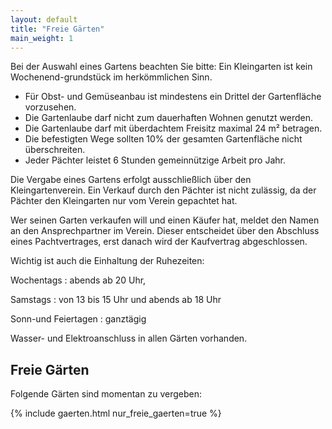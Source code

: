 ```yaml
---
layout: default
title: "Freie Gärten"
main_weight: 1
---
```


Bei der Auswahl eines Gartens beachten Sie bitte: Ein Kleingarten ist kein Wochenend-grundstück im herkömmlichen Sinn. 

- Für Obst- und Gemüseanbau ist mindestens ein Drittel der Gartenfläche vorzusehen.
- Die Gartenlaube darf nicht zum dauerhaften Wohnen genutzt werden.
- Die Gartenlaube darf mit überdachtem Freisitz maximal 24 m² betragen.
- Die befestigten Wege sollten 10% der gesamten Gartenfläche nicht überschreiten.
- Jeder Pächter leistet 6 Stunden gemeinnützige Arbeit pro Jahr.

Die Vergabe eines Gartens erfolgt ausschließlich über den Kleingartenverein. Ein Verkauf durch den Pächter ist nicht zulässig, da der Pächter den Kleingarten nur vom Verein gepachtet hat.

Wer seinen Garten verkaufen will und einen Käufer hat, meldet den Namen an den Ansprechpartner im Verein. Dieser entscheidet über den Abschluss eines Pachtvertrages, erst danach wird der Kaufvertrag abgeschlossen.

Wichtig ist auch die Einhaltung der Ruhezeiten: 

Wochentags
: abends ab 20 Uhr,

Samstags
: von 13 bis 15 Uhr und abends ab 18 Uhr

Sonn-und Feiertagen
: ganztägig


Wasser- und Elektroanschluss in allen Gärten vorhanden.

## Freie Gärten

Folgende Gärten sind momentan zu vergeben:

{% include gaerten.html nur_freie_gaerten=true %}